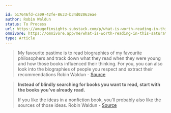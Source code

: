 ```yaml
---

id: b17646fd-ca09-42fe-8633-b34d02063eae
author: Robin Waldun
status: To Process
url: https://amugofinsights.substack.com/p/what-is-worth-reading-in-this-saturated
omnivore: https://omnivore.app/me/what-is-worth-reading-in-this-saturated-book-market-18a8fc403f8
type: Article
---
```



> My favourite pastime is to read biographies of my favourite philosophers and track down what they read when they were young and how those books influenced their thinking. For you, you can also look into the biographies of people you respect and extract their recommendations 
> Robin Waldun - [Source](https://amugofinsights.substack.com/p/what-is-worth-reading-in-this-saturated) 


> **Instead of blindly searching for books you want to read, start with the books you’ve already read.** 
> 
> If you like the ideas in a nonfiction book, you’ll probably also like the sources of those ideas. 
> Robin Waldun - [Source](https://amugofinsights.substack.com/p/what-is-worth-reading-in-this-saturated) 